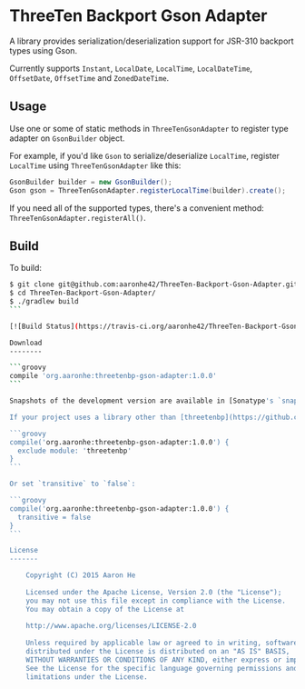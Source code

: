 ThreeTen Backport Gson Adapter
==============================

A library provides serialization/deserialization support for JSR-310 backport types using Gson. 

Currently supports `Instant`, `LocalDate`, `LocalTime`, `LocalDateTime`, `OffsetDate`, `OffsetTime` and `ZonedDateTime`.

Usage
-----

Use one or some of static methods in `ThreeTenGsonAdapter` to register type adapter on `GsonBuilder` object.

For example, if you'd like `Gson` to serialize/deserialize `LocalTime`, register `LocalTime` using `ThreeTenGsonAdapter` like this:

````java
GsonBuilder builder = new GsonBuilder();
Gson gson = ThreeTenGsonAdapter.registerLocalTime(builder).create();
````

If you need all of the supported types, there's a convenient method: `ThreeTenGsonAdapter.registerAll()`.

Build
-----

To build:

````bash
$ git clone git@github.com:aaronhe42/ThreeTen-Backport-Gson-Adapter.git
$ cd ThreeTen-Backport-Gson-Adapter/
$ ./gradlew build
```

[![Build Status](https://travis-ci.org/aaronhe42/ThreeTen-Backport-Gson-Adapter.svg?branch=master)](https://travis-ci.org/aaronhe42/ThreeTen-Backport-Gson-Adapter)

Download
--------

```groovy
compile 'org.aaronhe:threetenbp-gson-adapter:1.0.0'
```

Snapshots of the development version are available in [Sonatype's `snapshots` repository](https://oss.sonatype.org/content/repositories/snapshots/).

If your project uses a library other than [threetenbp](https://github.com/ThreeTen/threetenbp) which actually provides the ThreeTen Backport, like [ThreeTenABP](https://github.com/JakeWharton/ThreeTenABP), you need to exclude threetenbp library from the dependency. Otherwise `UNEXPECTED TOP-LEVEL EXCEPTION: com.android.dex.DexException: Multiple dex files define Lorg/threeten/bp/Clock` will be thrown.

```groovy
compile('org.aaronhe:threetenbp-gson-adapter:1.0.0') {
  exclude module: 'threetenbp'
}
```

Or set `transitive` to `false`:

```groovy
compile('org.aaronhe:threetenbp-gson-adapter:1.0.0') {
  transitive = false
}
```

License
-------

    Copyright (C) 2015 Aaron He
    
    Licensed under the Apache License, Version 2.0 (the "License");
    you may not use this file except in compliance with the License.
    You may obtain a copy of the License at
    
    http://www.apache.org/licenses/LICENSE-2.0
    
    Unless required by applicable law or agreed to in writing, software
    distributed under the License is distributed on an "AS IS" BASIS,
    WITHOUT WARRANTIES OR CONDITIONS OF ANY KIND, either express or implied.
    See the License for the specific language governing permissions and
    limitations under the License.
